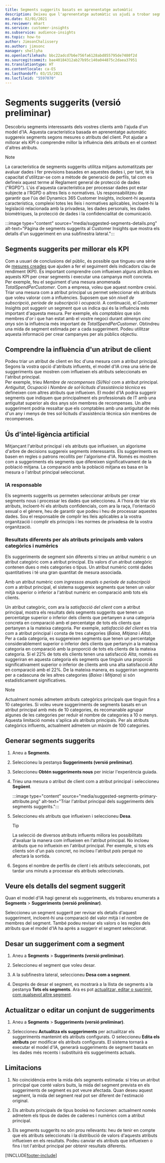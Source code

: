 ```yaml
---
title: Segments suggerits basats en aprenentatge automàtic
description: Deixeu que l'aprenentatge automàtic us ajudi a trobar segments nous i interessants en funció dels atributs del client.
ms.date: 02/01/2021
ms.reviewer: mhart
ms.service: customer-insights
ms.subservice: audience-insights
ms.topic: how-to
author: JimsonChalissery
ms.author: jimsonc
manager: shellyha
ms.openlocfilehash: bbc22adcd7b6e756fa6128abd855795de7480f2d
ms.sourcegitcommit: bae40184312ab27b95c140a044875c2daea37951
ms.translationtype: HT
ms.contentlocale: ca-ES
ms.lasthandoff: 03/15/2021
ms.locfileid: "5597070"
---
```

# <a name="suggested-segments-preview"></a>Segments suggerits (versió preliminar)

Descobriu segments interessants dels vostres clients amb l'ajuda d'un model d'IA. Aquesta característica basada en aprenentatge automàtic suggereix segments segons mesures o atributs del client. Pot ajudar a millorar els KPI o comprendre millor la influència dels atributs en el context d'altres atributs. 

> [!NOTE]
> La característica de segments suggerits utilitza mitjans automatitzats per avaluar dades i fer previsions basades en aquestes dades i, per tant, té la capacitat d'utilitzar-se com a mètode de generació de perfils, tal com es defineix aquest terme al Reglament general de protecció de dades ("RGPD"). L'ús d'aquesta característica per processar dades pot estar subjecte a l'RGPD o altres lleis o normatives. Us responsabilitzeu de garantir que l'ús del Dynamics 365 Customer Insights, incloent-hi aquesta característica, compleixi totes les lleis i normatives aplicables, incloent-hi la legislació relacionada amb la privadesa, les dades personals, les dades biomètriques, la protecció de dades i la confidencialitat de comunicació.

:::image type="content" source="media/suggested-segments-details.png" alt-text="Pàgina de segments suggerits al Customer Insights que mostra els detalls d'un suggeriment en una subfinestra lateral.":::

## <a name="suggested-segments-to-improve-your-kpis"></a>Segments suggerits per millorar els KPI

Com a usuari de conclusions del públic, és possible que tingueu una sèrie de [mesures creades](measures.md) que ajuden a fer el seguiment dels indicadors clau de rendiment (KPI). És important comprendre com influeixen alguns atributs en aquests KPI per crear segments i executar una campanya molt concreta.   
Per exemple, feu el seguiment d'una mesura anomenada *TotalSpendPerCustomer*. Com a empresa, voleu que aquest nombre creixi. Triar una mesura com a atribut principal us permet seleccionar els atributs que voleu valorar com a influències. Suposem que són *nivell de subscripció*, *període de subscripció* i *ocupació*. A continuació, el Customer Insights pot suggerir un segment que us indica qui és la influència més important d'aquesta mesura. Per exemple, els *comptables* que són membres d'*or* i que han estat amb el vostre negoci durant *almenys cinc anys* són la influència més important de *TotalSpendPerCustomer*. Obtindreu una mida de segment estimada per a cada suggeriment. Podeu utilitzar aquesta informació per crear campanyes per als públics objectiu.

## <a name="understand-what-influences-a-customer-attribute"></a>Comprendre la influència d'un atribut de client

Podeu triar un atribut de client en lloc d'una mesura com a atribut principal. Segons la vostra opció d'atributs influents, el model d'IA crea una sèrie de suggeriments que mostren com influeixen els atributs seleccionats en l'atribut principal.   
Per exemple, trieu *Membre de recompenses (Sí/No)* com a atribut principal. *Antiguitat*, *Ocupació* i *Nombre de sol·licituds d'assistència tècnica* es defineixen com altres atributs que influeixen. El model d'IA podria suggerir segments que indiquen que principalment els professionals de IT amb una antiguitat superior als dos anys són membres de recompenses. Un altre suggeriment podria ressaltar que els comptables amb una antiguitat de més d'un any i menys de tres sol·licituds d'assistència tècnica són membres de recompenses. 

## <a name="artificial-intelligence-usage"></a>Ús d'intel·ligència artificial

Mitjançant l'atribut principal i els atributs que influeixen, un algorisme d'arbre de decisions suggereix segments interessants. Els suggeriments es basen en regles o patrons recollits per l'algorisme d'IA. Només es mostren com a suggeriments els segments que difereixen significativament de la població mitjana. La comparació amb la població mitjana es basa en la mesura o l'atribut principal seleccionat.

### <a name="responsible-ai"></a>IA responsable

Els segments suggerits us permeten seleccionar atributs per crear segments nous i processar les dades que seleccioneu. A l'hora de triar els atributs, incloent-hi els atributs confidencials, com ara la raça, l'orientació sexual o el gènere, heu de garantir que podeu i heu de processar aquestes dades. Sou el responsable de complir les lleis aplicables a la vostra organització i complir els principis i les normes de privadesa de la vostra organització.

### <a name="different-results-for-primary-attributes-with-categorical-and-numeric-values"></a>Resultats diferents per als atributs principals amb valors categòrics i numèrics

Els suggeriments de segment són diferents si trieu un atribut numèric o un atribut categòric com a atribut principal. Els valors d'un atribut categòric contenen dues o més categories o tipus. Un atribut numèric conté dades quantitatives i té una gran quantitat de mesura associada.

Amb un atribut numèric com *ingressos anuals* o *període de subscripció* com a atribut principal, el sistema suggereix segments que tenen un valor mitjà superior o inferior a l'atribut numèric en comparació amb tots els clients.

Un atribut categòric, com ara la *satisfacció del client* com a atribut principal, mostra els resultats dels segments suggerits que tenen un percentatge superior o inferior dels clients que pertanyen a una categoria concreta en comparació amb el percentatge de tots els clients que pertanyen a la mateixa categoria. Per exemple, *satisfacció del client* es tria com a atribut principal i consta de tres categories (*Baixa*, *Mitjana* i *Alta*). Per a cada categoria, es suggereixen segments que tenen un percentatge considerablement superior o inferior dels clients que pertanyin a la mateixa categoria en comparació amb la proporció de tots els clients de la mateixa categoria. Si el 22% de tots els clients tenen una satisfacció *Alta*, només es suggeriran en aquesta categoria els segments que tinguin una proporció significativament superior o inferior de clients amb una alta satisfacció *Alta* en comparació amb el 22%. De la mateixa manera, es suggeriran segments per a cadascuna de les altres categories (*Baixa* i *Mitjana*) si són estadísticament significatives.

> [!NOTE]
> Actualment només admetem atributs categòrics principals que tinguin fins a 10 categories. Si voleu veure suggeriments de segments basats en un atribut principal amb més de 10 categories, és recomanable agrupar algunes de les categories per reduir el nombre de categories a 10 o menys. Aquesta limitació només s'aplica als atributs principals. Per als atributs categòrics influents, actualment admetem un màxim de 100 categories.

## <a name="generate-suggested-segments"></a>Generar segments suggerits

1. Aneu a **Segments**.

1. Seleccioneu la pestanya **Suggeriments (versió preliminar)**.

1. Seleccioneu **Obtén suggeriments nous** per iniciar l'experiència guiada.

1. Trieu una mesura o atribut de client com a atribut principal i seleccioneu **Següent**.

   :::image type="content" source="media/suggested-segments-primary-attribute.png" alt-text="Triar l'atribut principal dels suggeriments dels segments suggerits.":::

1. Seleccioneu els atributs que influeixen i seleccioneu **Desa**.
   
   > [!TIP]
   > La selecció de diversos atributs influents millora les possibilitats d'avaluar la manera com influeixen en l'atribut principal. No incloeu atributs que no influeixin en l'atribut principal. Per exemple, si tots els clients són d'un país concret, no incloeu l'atribut *país* perquè no afectarà la sortida.

1. Segons el nombre de perfils de client i els atributs seleccionats, pot tardar uns minuts a processar els atributs seleccionats. 

## <a name="view-details-of-a-suggested-segment"></a>Veure els detalls del segment suggerit

Quan el model d'IA hagi generat els suggeriments, els trobareu enumerats a **Segments** > **Suggeriments (versió preliminar)**.
 
Seleccioneu un segment suggerit per revisar els detalls d'aquest suggeriment, incloent-hi una comparació del valor mitjà i el nombre de membres del segment. També podeu revisar els valors o les regles dels atributs que el model d'IA ha après a suggerir el segment seleccionat.

## <a name="save-a-suggestion-as-a-segment"></a>Desar un suggeriment com a segment

1. Aneu a **Segments** > **Suggeriments (versió preliminar)**.

1. Seleccioneu el segment que voleu desar. 

1. A la subfinestra lateral, seleccioneu **Desa com a segment**. 

1. Després de desar el segment, es mostrarà a la llista de segments a la pestanya **Tots els segments**. Ara es pot [actualitzar, editar o suprimir, com qualsevol altre segment](segments.md).

## <a name="refresh-or-edit-a-set-of-suggestions"></a>Actualitzar o editar un conjunt de suggeriments

1. Aneu a **Segments** > **Suggeriments (versió preliminar)**.

1. Seleccioneu **Actualitza els suggeriments** per actualitzar els suggeriments mantenint els atributs configurats. O seleccioneu **Edita els atributs** per modificar els atributs configurats. El sistema tornarà a executar el model d'IA, generarà suggeriments de segment basats en les dades més recents i substituirà els suggeriments actuals.

## <a name="limitations"></a>Limitacions

1. No coincidència entre la mida dels segments estimada: si trieu un atribut principal que conté valors buits, la mida del segment prevista en els suggeriments de segment es pot veure afectada. Quan deseu aquest segment, la mida del segment real pot ser diferent de l'estimació original.
 
2. Els atributs principals de tipus booleà no funcionen: actualment només admetem els tipus de dades de cadenes i numèrics com a atribut principal.

3. Els segments suggerits no són prou rellevants: heu de tenir en compte que els atributs seleccionats i la distribució de valors d'aquests atributs influeixen en els resultats. Podeu canviar els atributs que influeixen o fins i tot l'atribut principal per obtenir resultats diferents.



[!INCLUDE[footer-include](../includes/footer-banner.md)]
